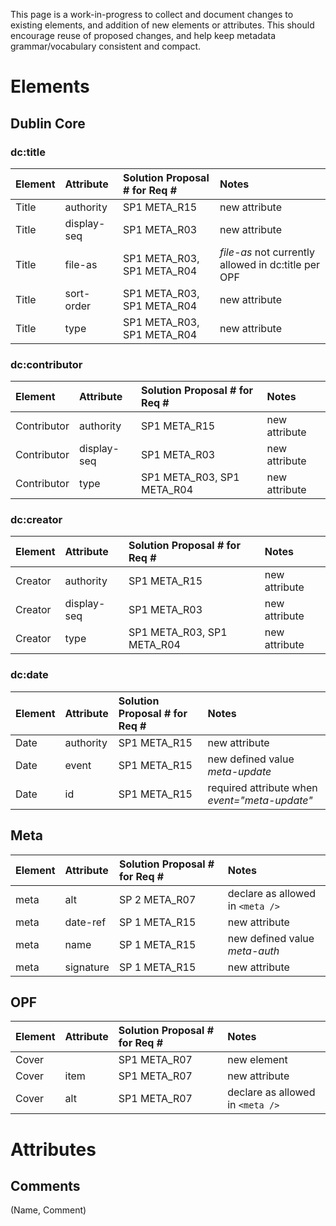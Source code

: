 This page is a work-in-progress to collect and document changes to existing elements, and addition of new elements or attributes. This should encourage reuse of proposed changes, and help keep metadata grammar/vocabulary consistent and compact.

# Elements #

## Dublin Core ##

### dc:title ###

| **Element** | **Attribute** | **Solution Proposal # for Req #** | Notes |
|:------------|:--------------|:----------------------------------|:------|
| Title | authority | SP1 META\_R15 | new attribute |
| Title | display-seq | SP1 META\_R03 | new attribute |
| Title | file-as | SP1 META\_R03, SP1 META\_R04 | _file-as_ not currently allowed in dc:title per OPF |
| Title | sort-order | SP1 META\_R03, SP1 META\_R04 | new attribute |
| Title | type | SP1 META\_R03, SP1 META\_R04 | new attribute |

### dc:contributor ###

| **Element** | **Attribute** | **Solution Proposal # for Req #** | Notes |
|:------------|:--------------|:----------------------------------|:------|
| Contributor | authority | SP1 META\_R15 | new attribute |
| Contributor | display-seq | SP1 META\_R03 | new attribute |
| Contributor | type | SP1 META\_R03, SP1 META\_R04 | new attribute |

### dc:creator ###

| **Element** | **Attribute** | **Solution Proposal # for Req #** | Notes |
|:------------|:--------------|:----------------------------------|:------|
| Creator | authority | SP1 META\_R15 | new attribute |
| Creator | display-seq | SP1 META\_R03 | new attribute |
| Creator | type | SP1 META\_R03, SP1 META\_R04 | new attribute |

### dc:date ###

| **Element** | **Attribute** | **Solution Proposal # for Req #** | Notes |
|:------------|:--------------|:----------------------------------|:------|
| Date | authority | SP1 META\_R15 | new attribute |
| Date | event | SP1 META\_R15 | new defined value _meta-update_ |
| Date | id | SP1 META\_R15 | required attribute when _event="meta-update"_  |

## Meta ##

| **Element** | **Attribute** | **Solution Proposal # for Req #** | Notes |
|:------------|:--------------|:----------------------------------|:------|
| meta | alt | SP 2 META\_R07 | declare as allowed in `<meta />` |
| meta | date-ref | SP 1 META\_R15 | new attribute |
| meta | name | SP 1 META\_R15 | new defined value _meta-auth_ |
| meta | signature | SP 1 META\_R15 | new attribute |

## OPF ##

| **Element** | **Attribute** | **Solution Proposal # for Req #** | Notes |
|:------------|:--------------|:----------------------------------|:------|
| Cover |  | SP1 META\_R07 | new element |
| Cover | item | SP1 META\_R07 | new attribute |
| Cover | alt | SP1 META\_R07 | declare as allowed in `<meta />` |


# Attributes #

## Comments ##

(Name, Comment)